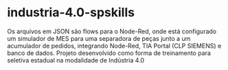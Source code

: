 # industria-4.0-spskills
Os arquivos em JSON são flows para o Node-Red, onde está configurado um simulador de MES para uma separadora de peças junto a um acumulador de pedidos, integrando Node-Red, TIA Portal (CLP SIEMENS) e banco de dados.
Projeto desenvolvido como forma de treinamento para seletiva estadual na modalidade de Indústria 4.0 
